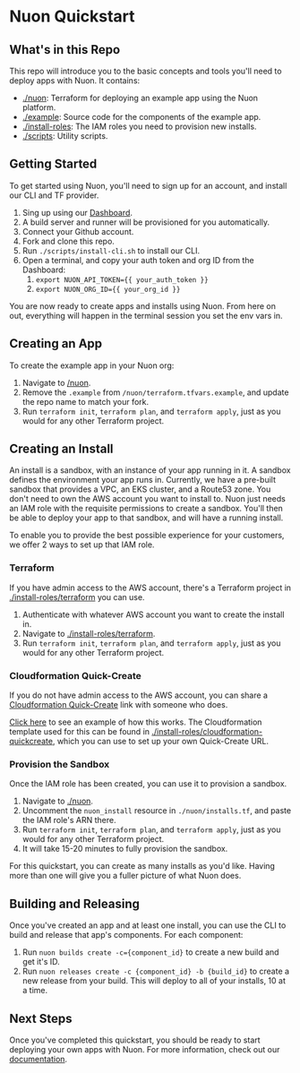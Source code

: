 # Nuon Quickstart

## What's in this Repo

This repo will introduce you to the basic concepts and tools you'll need to deploy apps with Nuon. It contains:

- [./nuon](./nuon): Terraform for deploying an example app using the Nuon platform.
- [./example](./example): Source code for the components of the example app.
- [./install-roles](./install-roles): The IAM roles you need to provision new installs.
- [./scripts](./scripts): Utility scripts.

## Getting Started

To get started using Nuon, you'll need to sign up for an account, and install our CLI and TF provider.

1. Sing up using our [Dashboard](https://app.nuon.co/sign-in).
1. A build server and runner will be provisioned for you automatically.
1. Connect your Github account.
1. Fork and clone this repo.
1. Run `./scripts/install-cli.sh` to install our CLI.
1. Open a terminal, and copy your auth token and org ID from the Dashboard:
    1. `export NUON_API_TOKEN={{ your_auth_token }}`
    1. `export NUON_ORG_ID={{ your_org_id }}`

You are now ready to create apps and installs using Nuon. From here on out, everything will happen in the terminal session you set the env vars in.

## Creating an App

To create the example app in your Nuon org:

1. Navigate to [/nuon](./nuon).
1. Remove the `.example` from  `/nuon/terraform.tfvars.example`, and update the repo name to match your fork.
1. Run `terraform init`, `terraform plan`, and `terraform apply`, just as you would for any other Terraform project.

## Creating an Install

An install is a sandbox, with an instance of your app running in it. A sandbox defines the environment your app runs in. Currently, we have a pre-built sandbox that provides a VPC, an EKS cluster, and a Route53 zone. You don't need to own the AWS account you want to install to. Nuon just needs an IAM role with the requisite permissions to create a sandbox. You'll then be able to deploy your app to that sandbox, and will have a running install.

To enable you to provide the best possible experience for your customers, we offer 2 ways to set up that IAM role.

### Terraform

If you have admin access to the AWS account, there's a Terraform project in [./install-roles/terraform](./install-roles/terraform) you can use.

1. Authenticate with whatever AWS account you want to create the install in.
1. Navigate to [./install-roles/terraform](./install-roles/terraform).
1. Run `terraform init`, `terraform plan`, and `terraform apply`, just as you would for any other Terraform project.

### Cloudformation Quick-Create

If you do not have admin access to the AWS account, you can share a [Cloudformation Quick-Create](https://docs.aws.amazon.com/AWSCloudFormation/latest/UserGuide/cfn-console-create-stacks-quick-create-links.html) link with someone who does.

[Click here](https://us-west-2.console.aws.amazon.com/cloudformation/home#/stacks/quickcreate?templateUrl=https://nuon-sandbox-boostrap-poc.s3.us-west-2.amazonaws.com/index.yaml&stackName=install-roles) to see an example of how this works. The Cloudformation template used for this can be found in [./install-roles/cloudformation-quickcreate](./install-roles/cloudformation-quickcreate), which you can use to set up your own Quick-Create URL.

### Provision the Sandbox

Once the IAM role has been created, you can use it to provision a sandbox.

1. Navigate to [./nuon](./nuon).
1. Uncomment the `nuon_install` resource in `./nuon/installs.tf`, and paste the IAM role's ARN there.
1. Run `terraform init`, `terraform plan`, and `terraform apply`, just as you would for any other Terraform project.
1. It will take 15-20 minutes to fully provision the sandbox.

For this quickstart, you can create as many installs as you'd like. Having more than one will give you a fuller picture of what Nuon does.

## Building and Releasing

Once you've created an app and at least one install, you can use the CLI to build and release that app's components. For each component:

1. Run `nuon builds create -c={component_id}` to create a new build and get it's ID.
1. Run `nuon releases create -c {component_id} -b {build_id}` to create a new release from your build. This will deploy to all of your installs, 10 at a time.

## Next Steps

Once you've completed this quickstart, you should be ready to start deploying your own apps with Nuon. For more information, check out our [documentation](https://docs.nuon.co/).

